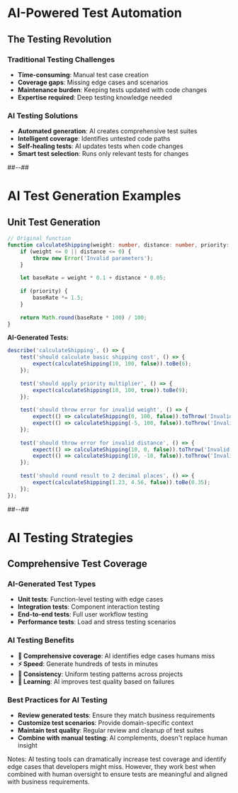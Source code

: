 <!-- .slide -->

# AI-Powered Test Automation

## **The Testing Revolution**

### **Traditional Testing Challenges**
- **Time-consuming**: Manual test case creation
- **Coverage gaps**: Missing edge cases and scenarios
- **Maintenance burden**: Keeping tests updated with code changes
- **Expertise required**: Deep testing knowledge needed

### **AI Testing Solutions**
- **Automated generation**: AI creates comprehensive test suites
- **Intelligent coverage**: Identifies untested code paths
- **Self-healing tests**: AI updates tests when code changes
- **Smart test selection**: Runs only relevant tests for changes

##--##

<!-- .slide: class="with-code" -->

# AI Test Generation Examples

## **Unit Test Generation**

```typescript
// Original function
function calculateShipping(weight: number, distance: number, priority: boolean): number {
    if (weight <= 0 || distance <= 0) {
        throw new Error('Invalid parameters');
    }
    
    let baseRate = weight * 0.1 + distance * 0.05;
    
    if (priority) {
        baseRate *= 1.5;
    }
    
    return Math.round(baseRate * 100) / 100;
}
```

**AI-Generated Tests:**
```typescript
describe('calculateShipping', () => {
    test('should calculate basic shipping cost', () => {
        expect(calculateShipping(10, 100, false)).toBe(6);
    });
    
    test('should apply priority multiplier', () => {
        expect(calculateShipping(10, 100, true)).toBe(9);
    });
    
    test('should throw error for invalid weight', () => {
        expect(() => calculateShipping(0, 100, false)).toThrow('Invalid parameters');
        expect(() => calculateShipping(-5, 100, false)).toThrow('Invalid parameters');
    });
    
    test('should throw error for invalid distance', () => {
        expect(() => calculateShipping(10, 0, false)).toThrow('Invalid parameters');
        expect(() => calculateShipping(10, -10, false)).toThrow('Invalid parameters');
    });
    
    test('should round result to 2 decimal places', () => {
        expect(calculateShipping(1.23, 4.56, false)).toBe(0.35);
    });
});
```

##--##

<!-- .slide -->

# AI Testing Strategies

## **Comprehensive Test Coverage**

### **AI-Generated Test Types**
- **Unit tests**: Function-level testing with edge cases
- **Integration tests**: Component interaction testing
- **End-to-end tests**: Full user workflow testing
- **Performance tests**: Load and stress testing scenarios

### **AI Testing Benefits**
- **🎯 Comprehensive coverage**: AI identifies edge cases humans miss
- **⚡ Speed**: Generate hundreds of tests in minutes
- **🔄 Consistency**: Uniform testing patterns across projects
- **🧠 Learning**: AI improves test quality based on failures

### **Best Practices for AI Testing**
- **Review generated tests**: Ensure they match business requirements
- **Customize test scenarios**: Provide domain-specific context
- **Maintain test quality**: Regular review and cleanup of test suites
- **Combine with manual testing**: AI complements, doesn't replace human insight

Notes:
AI testing tools can dramatically increase test coverage and identify edge cases that developers might miss. However, they work best when combined with human oversight to ensure tests are meaningful and aligned with business requirements.
